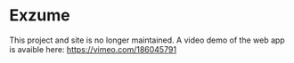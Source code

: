 # Exzume

This project and site is no longer maintained. A video demo of the web app is avaible here: https://vimeo.com/186045791
